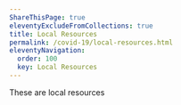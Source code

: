 ```yaml
---
ShareThisPage: true
eleventyExcludeFromCollections: true
title: Local Resources
permalink: /covid-19/local-resources.html
eleventyNavigation:
  order: 100
  key: Local Resources
---
```

These are local resources